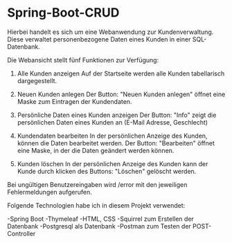 # Spring-Boot-CRUD

Hierbei handelt es sich um eine Webanwendung zur Kundenverwaltung.
Diese verwaltet personenbezogene Daten eines Kunden in einer SQL-Datenbank. 

Die Webansicht stellt fünf Funktionen zur Verfügung:

1. Alle Kunden anzeigen
Auf der Startseite werden alle Kunden tabellarisch dargegestellt.

2. Neuen Kunden anlegen
Der Button: "Neuen Kunden anlegen" öffnet eine Maske zum Eintragen der Kundendaten.
	
3. Persönliche Daten eines Kunden anzeigen
Der Button: "Info" zeigt die persönlichen Daten eines Kunden an (E-Mail Adresse, Geschlecht)

4. Kundendaten bearbeiten
In der persönlichen Anzeige des Kunden, können die Daten bearbeitet werden. Der Button: "Bearbeiten" öffnet eine Maske, in der die Daten geändert werden können.

5. Kunden löschen
In der persönlichen Anzeige des Kunden kann der Kunde durch klicken des Buttons: "Löschen" gelöscht werden.

Bei ungültigen Benutzereingaben wird /error mit den jeweiligen Fehlermeldungen aufgerufen.

Folgende Technologien habe ich in diesem Projekt verwendet:

-Spring Boot
-Thymeleaf
-HTML, CSS
-Squirrel zum Erstellen der Datenbank
-Postgresql als Datenbank
-Postman zum Testen der POST-Controller
